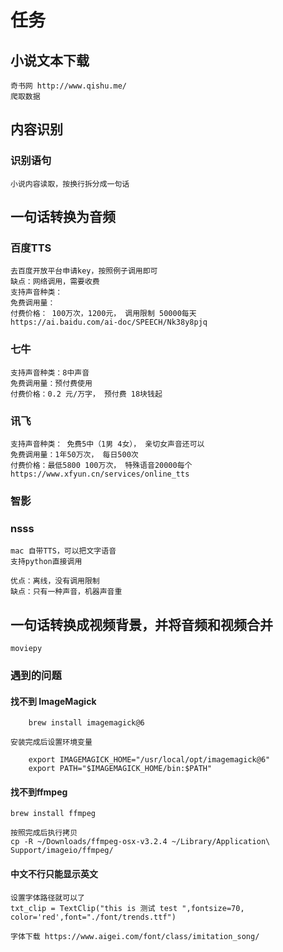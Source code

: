 
# 任务
## 小说文本下载
	奇书网 http://www.qishu.me/
	爬取数据 

## 内容识别
### 识别语句
	小说内容读取，按换行拆分成一句话


## 一句话转换为音频
### 百度TTS 
	去百度开放平台申请key，按照例子调用即可
	缺点：网络调用，需要收费
	支持声音种类：
	免费调用量：
	付费价格： 100万次，1200元， 调用限制 50000每天
	https://ai.baidu.com/ai-doc/SPEECH/Nk38y8pjq

### 七牛
	支持声音种类：8中声音
	免费调用量：预付费使用
	付费价格：0.2 元/万字， 预付费 18块钱起

### 讯飞
	支持声音种类： 免费5中（1男 4女）， 亲切女声音还可以
	免费调用量：1年50万次， 每日500次
	付费价格：最低5800 100万次， 特殊语音20000每个
	https://www.xfyun.cn/services/online_tts

### 智影

### nsss
	mac 自带TTS，可以把文字语音
	支持python直接调用

	优点：离线，没有调用限制
	缺点：只有一种声音，机器声音重




## 一句话转换成视频背景，并将音频和视频合并
	moviepy
### 遇到的问题
#### 找不到 ImageMagick
~~~
	brew install imagemagick@6
~~~

	安装完成后设置环境变量
~~~
	export IMAGEMAGICK_HOME="/usr/local/opt/imagemagick@6"
	export PATH="$IMAGEMAGICK_HOME/bin:$PATH"
~~~

#### 找不到ffmpeg
	brew install ffmpeg

	按照完成后执行拷贝
	cp -R ~/Downloads/ffmpeg-osx-v3.2.4 ~/Library/Application\ Support/imageio/ffmpeg/
	
#### 中文不行只能显示英文
	设置字体路径就可以了
	txt_clip = TextClip("this is 测试 test ",fontsize=70, color='red',font="./font/trends.ttf")

	字体下载 https://www.aigei.com/font/class/imitation_song/


